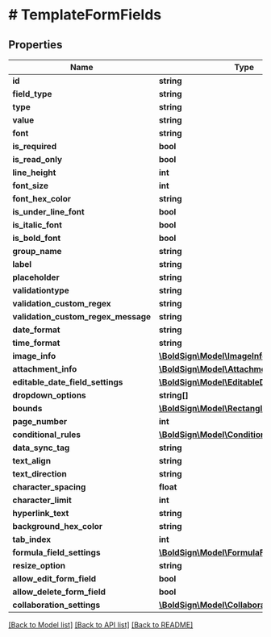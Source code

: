 # # TemplateFormFields

## Properties

Name | Type | Description | Notes
------------ | ------------- | ------------- | -------------
**id** | **string** |  | [optional]
**field_type** | **string** |  | [optional]
**type** | **string** |  | [optional]
**value** | **string** |  | [optional]
**font** | **string** |  | [optional]
**is_required** | **bool** |  | [optional]
**is_read_only** | **bool** |  | [optional]
**line_height** | **int** |  | [optional]
**font_size** | **int** |  | [optional]
**font_hex_color** | **string** |  | [optional]
**is_under_line_font** | **bool** |  | [optional]
**is_italic_font** | **bool** |  | [optional]
**is_bold_font** | **bool** |  | [optional]
**group_name** | **string** |  | [optional]
**label** | **string** |  | [optional]
**placeholder** | **string** |  | [optional]
**validationtype** | **string** |  | [optional]
**validation_custom_regex** | **string** |  | [optional]
**validation_custom_regex_message** | **string** |  | [optional]
**date_format** | **string** |  | [optional]
**time_format** | **string** |  | [optional]
**image_info** | [**\BoldSign\Model\ImageInfo**](ImageInfo.md) |  | [optional]
**attachment_info** | [**\BoldSign\Model\AttachmentInfo**](AttachmentInfo.md) |  | [optional]
**editable_date_field_settings** | [**\BoldSign\Model\EditableDateFieldSettings**](EditableDateFieldSettings.md) |  | [optional]
**dropdown_options** | **string[]** |  | [optional]
**bounds** | [**\BoldSign\Model\Rectangle**](Rectangle.md) |  | [optional]
**page_number** | **int** |  | [optional]
**conditional_rules** | [**\BoldSign\Model\ConditionalRule[]**](ConditionalRule.md) |  | [optional]
**data_sync_tag** | **string** |  | [optional]
**text_align** | **string** |  | [optional]
**text_direction** | **string** |  | [optional]
**character_spacing** | **float** |  | [optional]
**character_limit** | **int** |  | [optional]
**hyperlink_text** | **string** |  | [optional]
**background_hex_color** | **string** |  | [optional]
**tab_index** | **int** |  | [optional]
**formula_field_settings** | [**\BoldSign\Model\FormulaFieldSettings**](FormulaFieldSettings.md) |  | [optional]
**resize_option** | **string** |  | [optional]
**allow_edit_form_field** | **bool** |  | [optional]
**allow_delete_form_field** | **bool** |  | [optional]
**collaboration_settings** | [**\BoldSign\Model\CollaborationSettings**](CollaborationSettings.md) |  | [optional]

[[Back to Model list]](../../README.md#models) [[Back to API list]](../../README.md#endpoints) [[Back to README]](../../README.md)
